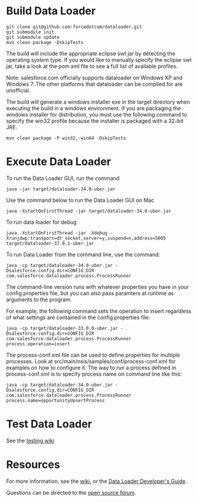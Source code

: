 # Build Data Loader

    git clone git@github.com:forcedotcom/dataloader.git
    git submodule init
    git submodule update
    mvn clean package -DskipTests
    
The build will include the appropriate eclipse swt jar by detecting the operating system type.  If you would like to manually specify the eclipse swt jar, take a look at the pom.xml file to see a full list of available profiles.

Note: salesforce.com officially supports dataloader on Windows XP and Windows 7.  The other platforms that dataloader can be compiled for are unofficial.

The build will generate a windows installer exe in the target directory when executing the build in a windows environment.  If you are packaging the windows installer for distribution, you must use the following command to specify the win32 profile because the installer is packaged with a 32-bit JRE.

    mvn clean package -P win32,-win64 -DskipTests
    
# Execute Data Loader

To run the Data Loader GUI, run the command

    java -jar target/dataloader-34.0-uber.jar
    
Use the command below to run the Data Loader GUI on Mac

    java -XstartOnFirstThread -jar target/dataloader-34.0-uber.jar

To run data loader for debug

    java -XstartOnFirstThread -jar -Xdebug -Xrunjdwp:transport=dt_socket,server=y,suspend=n,address=5005  target/dataloader-37.0.1-uber.jar

To run Data Loader from the command line, use the command:

    java -cp target/dataloader-34.0-uber.jar -Dsalesforce.config.dir=CONFIG_DIR com.salesforce.dataloader.process.ProcessRunner

The command-line version runs with whatever properties you have in your config.properties file, but you can also pass paramters at runtime as arguments to the program.

For example, the following command sets the operation to insert regardless of what settings are contained in the config.properties file:

    java -cp target/dataloader-33.0.0-uber.jar -Dsalesforce.config.dir=CONFIG_DIR com.salesforce.dataloader.process.ProcessRunner process.operation=insert

The process-conf.xml file can be used to define properties for multiple processes.  Look at src/main/nsis/samples/conf/process-conf.xml for examples on how to configure it.  The way to run a process defined in process-conf.xml is to specify process name on command line like this:

    java -cp target/dataloader-34.0-uber.jar -Dsalesforce.config.dir=CONFIG_DIR com.salesforce.dataloader.process.ProcessRunner process.name=opportunityUpsertProcess


# Test Data Loader

See the [testing wiki](https://github.com/forcedotcom/dataloader/wiki/Testing-Dataloader)

# Resources

For more information, see the [wiki](http://wiki.apexdevnet.com/index.php/Tools), or the [Data Loader Developer's Guide](https://na1.salesforce.com/help/doc/en/salesforce_data_loader.pdf). 

Questions can be directed to the [open source forum](https://developer.salesforce.com/forums?feedtype=RECENT&dc=APIs_and_Integration&criteria=ALLQUESTIONS&#!/feedtype=RECENT&criteria=ALLQUESTIONS&).

